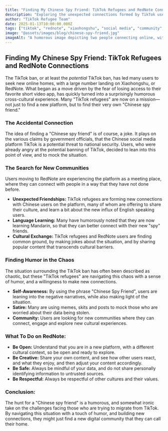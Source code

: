 ```yaml
---
title: "Finding My Chinese Spy Friend: TikTok Refugees and RedNote Connections"
description: "Exploring the unexpected connections formed by TikTok users migrating to Xiaohongshu (RedNote), humorously navigating the idea of finding a 'Chinese spy friend'."
author: "TikTok Refugee Team"
date: 2025-01-13T10:00:00.000Z
tags: ["tiktok", "rednote", "xiaohongshu", "social media", "community", "culture", "humor"]
image: "@assets/images/blog/chinese-spy-friend.jpg"
imageAlt: "A humorous image depicting two people connecting online, with spy-like elements and RedNote logos."
---
```


## Finding My Chinese Spy Friend: TikTok Refugees and RedNote Connections

The TikTok ban, or at least the *potential* TikTok ban, has led many users to seek new online homes, with a large number landing on Xiaohongshu, or RedNote. What began as a move driven by the fear of losing access to their favorite short video app, has quickly turned into a surprisingly humorous cross-cultural experience. Many "TikTok refugees" are now on a mission—not just to find a new platform, but to find their very own "Chinese spy friend."

### The Accidental Connection

The idea of finding a "Chinese spy friend" is of course, a joke. It plays on the various claims by government officials, that the Chinese social media platform TikTok is a potential threat to national security. Users, who were already angry at the potential banning of TikTok, decided to lean into this point of view, and to mock the situation.

### The Search for New Communities

Users moving to RedNote are experiencing the platform as a meeting place, where they can connect with people in a way that they have not done before.

*   **Unexpected Friendships:** TikTok refugees are forming new connections with Chinese users on the platform, many of whom are offering to share their culture, and learn a bit about the new influx of English speaking users.
*   **Language Learning:** Many have humorously noted that they are now learning Mandarin, so that they can better connect with their new "spy" friends.
*  **Cultural Exchange:** TikTok refugees and RedNote users are finding common ground, by making jokes about the situation, and by sharing popular content that transcends cultural barriers.

### Finding Humor in the Chaos

The situation surrounding the TikTok ban has often been described as chaotic, but these "TikTok refugees" are navigating this chaos with a sense of humor, and a willingness to make new connections.

*   **Self-Awareness:** By using the phrase "Chinese Spy Friend", users are leaning into the negative narratives, while also making light of the situation.
*   **Satire:** Many are using memes, skits and posts to mock those who are worried about their data being stolen.
 *   **Community:** Users are looking for new communities where they can connect, engage and explore new cultural experiences.

### What To Do on RedNote:

*   **Be Open:** Understand that you are in a new platform, with a different cultural context, so be open and ready to explore.
*   **Be Creative:** Share your own content, and see how other users react, and what they enjoy, and then adjust your content accordingly.
*   **Be Safe:** Always be mindful of your data, and do not share personally identifying information to untrusted sources.
*  **Be Respectful:** Always be respectful of other cultures and their values.

### Conclusion:

The hunt for a "Chinese spy friend" is a humorous, and somewhat ironic take on the challenges facing those who are trying to migrate from TikTok. By navigating this situation with a touch of humor, and building new connections, they might just find a new digital community that they can call their home.
